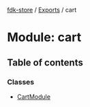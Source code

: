 [fdk-store](../README.md) / [Exports](../modules.md) / cart

# Module: cart

## Table of contents

### Classes

- [CartModule](../classes/cart.CartModule.md)
